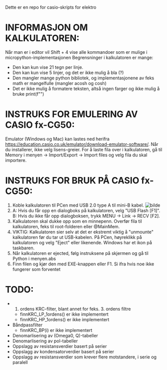 Dette er en repo for casio-skripts for elektro

# INFORMASJON OM KALKULATOREN:
 Når man er i editor vil Shift + 4 vise alle kommandoer som er mulige i micropython-implementasjonen
 Begrensninger i kalkulatoren er mange:
   - Den kan kun vise 21 tegn per linje.
   - Den kan kun vise 5 linjer, og det er ikke mulig å bla (?)
   - Den mangler mange python bibliotek, og implementasjonene av feks math er mangelfulle (mangler acosh og cosh)
   - Det er ikke mulig å formatere teksten, altså ingen farger og ikke mulig å bruke print(f"")
 
 # INSTRUKS FOR EMULERING AV CASIO fx-CG50:
 Emulator (Windows og Mac) kan lastes ned herifra https://education.casio.co.uk/emulator/download-emulator-software/.
 Når du installerer, ikke velg lisens-greier. 
 For å laste fila over i kalkulatoren, gå til Memory i menyen -> Import/Export -> Import files og velg fila du skal importere.
 
 # INSTRUKS FOR BRUK PÅ CASIO fx-CG50:
 1. Koble kalkulatoren til PCen med USB 2.0 type A til mini-B kabel. ![bilde](https://www.bhphotovideo.com/images/images1000x1000/kramer_c_usb_mini5_10_usb_2_0_a_m_to_1471735.jpg)
 2. A: Hvis du får opp en dialogboks på kalkulatoren, velg "USB Flash [F1]". B: Hvis du ikke får opp dialogboksen, trykk MENU -> Link -> RECV [F2].
 4. Kalkulatoren skal dukke opp som en minnepenn. Overfør fila til kalkulatoren, feks til root-folderen eller @MainMem.  
 5. VIKTIG: Kalkulatoren sier selv at det er ekstremt viktig å "unmounte" kalkulatoren før du tar ut USB-kabelen. På PCen, høyreklikk på kalkulatoren og velg "Eject" eller likenende. Windows har et ikon på taskbaren.
 6. Når kalkulatoren er ejected, følg instruksene på skjermen og gå til Python i menyen.abs
 7. Finn filen og kjør den med EXE-knappen eller F1.
 Si ifra hvis noe ikke fungerer som forventet


# TODO:
 - 1. ordens KRC-filter, blant annet for feks. 3. ordens filtre
   - finnKRC_LP_1ordens() er ikke implementert
   - finnKRC_HP_1ordens() er ikke implementert
 - Båndpassfilter
   - finnKRC_BP(i) er ikke implementert
 - Denomarlisering av (Omega0, Q)-tabeller 
 - Denomarlisering av pol-tabeller 
 - Oppslagg av resistansverdier basert på serier
 - Oppslagg av kondensatorverdier basert på serier
 - Oppslagg av resistansverdier som krever flere motstandere, i serie og paralell